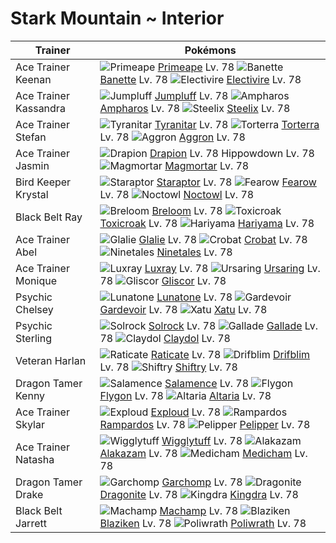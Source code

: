 # Stark Mountain ~ Interior

Trainer               | Pokémons
---                   | ---
Ace Trainer Keenan    | ![][057]  [Primeape] Lv. 78  ![][354]  [Banette] Lv. 78  ![][466]  [Electivire] Lv. 78
Ace Trainer Kassandra | ![][189]  [Jumpluff] Lv. 78  ![][181]  [Ampharos] Lv. 78  ![][208]  [Steelix] Lv. 78
Ace Trainer Stefan    | ![][248]  [Tyranitar] Lv. 78  ![][389]  [Torterra] Lv. 78  ![][306]  [Aggron] Lv. 78
Ace Trainer Jasmin    | ![][452]  [Drapion] Lv. 78  Hippowdown Lv. 78  ![][467]  [Magmortar] Lv. 78
Bird Keeper Krystal   | ![][398]  [Staraptor] Lv. 78  ![][022]  [Fearow] Lv. 78  ![][164]  [Noctowl] Lv. 78
Black Belt Ray        | ![][286]  [Breloom] Lv. 78  ![][454]  [Toxicroak] Lv. 78  ![][297]  [Hariyama] Lv. 78
Ace Trainer Abel      | ![][362]  [Glalie] Lv. 78  ![][169]  [Crobat] Lv. 78  ![][038]  [Ninetales] Lv. 78
Ace Trainer Monique   | ![][405]  [Luxray] Lv. 78  ![][217]  [Ursaring] Lv. 78  ![][472]  [Gliscor] Lv. 78
Psychic Chelsey       | ![][337]  [Lunatone] Lv. 78  ![][282]  [Gardevoir] Lv. 78  ![][178]  [Xatu] Lv. 78
Psychic Sterling      | ![][338]  [Solrock] Lv. 78  ![][475]  [Gallade] Lv. 78  ![][344]  [Claydol] Lv. 78
Veteran Harlan        | ![][020]  [Raticate] Lv. 78  ![][426]  [Drifblim] Lv. 78  ![][275]  [Shiftry] Lv. 78
Dragon Tamer Kenny    | ![][373]  [Salamence] Lv. 78  ![][330]  [Flygon] Lv. 78  ![][334]  [Altaria] Lv. 78
Ace Trainer Skylar    | ![][295]  [Exploud] Lv. 78  ![][409]  [Rampardos] Lv. 78  ![][279]  [Pelipper] Lv. 78
Ace Trainer Natasha   | ![][040]  [Wigglytuff] Lv. 78  ![][065]  [Alakazam] Lv. 78  ![][308]  [Medicham] Lv. 78
Dragon Tamer Drake    | ![][445]  [Garchomp] Lv. 78  ![][149]  [Dragonite] Lv. 78  ![][230]  [Kingdra] Lv. 78
Black Belt Jarrett    | ![][068]  [Machamp] Lv. 78  ![][257]  [Blaziken] Lv. 78  ![][062]  [Poliwrath] Lv. 78


[020]: https://raw.githubusercontent.com/PokeAPI/sprites/master/sprites/pokemon/20.png "Raticate"
[022]: https://raw.githubusercontent.com/PokeAPI/sprites/master/sprites/pokemon/22.png "Fearow"
[038]: https://raw.githubusercontent.com/PokeAPI/sprites/master/sprites/pokemon/38.png "Ninetales"
[040]: https://raw.githubusercontent.com/PokeAPI/sprites/master/sprites/pokemon/40.png "Wigglytuff"
[057]: https://raw.githubusercontent.com/PokeAPI/sprites/master/sprites/pokemon/57.png "Primeape"
[062]: https://raw.githubusercontent.com/PokeAPI/sprites/master/sprites/pokemon/62.png "Poliwrath"
[065]: https://raw.githubusercontent.com/PokeAPI/sprites/master/sprites/pokemon/65.png "Alakazam"
[068]: https://raw.githubusercontent.com/PokeAPI/sprites/master/sprites/pokemon/68.png "Machamp"
[149]: https://raw.githubusercontent.com/PokeAPI/sprites/master/sprites/pokemon/149.png "Dragonite"
[164]: https://raw.githubusercontent.com/PokeAPI/sprites/master/sprites/pokemon/164.png "Noctowl"
[169]: https://raw.githubusercontent.com/PokeAPI/sprites/master/sprites/pokemon/169.png "Crobat"
[178]: https://raw.githubusercontent.com/PokeAPI/sprites/master/sprites/pokemon/178.png "Xatu"
[181]: https://raw.githubusercontent.com/PokeAPI/sprites/master/sprites/pokemon/181.png "Ampharos"
[189]: https://raw.githubusercontent.com/PokeAPI/sprites/master/sprites/pokemon/189.png "Jumpluff"
[208]: https://raw.githubusercontent.com/PokeAPI/sprites/master/sprites/pokemon/208.png "Steelix"
[217]: https://raw.githubusercontent.com/PokeAPI/sprites/master/sprites/pokemon/217.png "Ursaring"
[230]: https://raw.githubusercontent.com/PokeAPI/sprites/master/sprites/pokemon/230.png "Kingdra"
[248]: https://raw.githubusercontent.com/PokeAPI/sprites/master/sprites/pokemon/248.png "Tyranitar"
[257]: https://raw.githubusercontent.com/PokeAPI/sprites/master/sprites/pokemon/257.png "Blaziken"
[275]: https://raw.githubusercontent.com/PokeAPI/sprites/master/sprites/pokemon/275.png "Shiftry"
[279]: https://raw.githubusercontent.com/PokeAPI/sprites/master/sprites/pokemon/279.png "Pelipper"
[282]: https://raw.githubusercontent.com/PokeAPI/sprites/master/sprites/pokemon/282.png "Gardevoir"
[286]: https://raw.githubusercontent.com/PokeAPI/sprites/master/sprites/pokemon/286.png "Breloom"
[295]: https://raw.githubusercontent.com/PokeAPI/sprites/master/sprites/pokemon/295.png "Exploud"
[297]: https://raw.githubusercontent.com/PokeAPI/sprites/master/sprites/pokemon/297.png "Hariyama"
[306]: https://raw.githubusercontent.com/PokeAPI/sprites/master/sprites/pokemon/306.png "Aggron"
[308]: https://raw.githubusercontent.com/PokeAPI/sprites/master/sprites/pokemon/308.png "Medicham"
[330]: https://raw.githubusercontent.com/PokeAPI/sprites/master/sprites/pokemon/330.png "Flygon"
[334]: https://raw.githubusercontent.com/PokeAPI/sprites/master/sprites/pokemon/334.png "Altaria"
[337]: https://raw.githubusercontent.com/PokeAPI/sprites/master/sprites/pokemon/337.png "Lunatone"
[338]: https://raw.githubusercontent.com/PokeAPI/sprites/master/sprites/pokemon/338.png "Solrock"
[344]: https://raw.githubusercontent.com/PokeAPI/sprites/master/sprites/pokemon/344.png "Claydol"
[354]: https://raw.githubusercontent.com/PokeAPI/sprites/master/sprites/pokemon/354.png "Banette"
[362]: https://raw.githubusercontent.com/PokeAPI/sprites/master/sprites/pokemon/362.png "Glalie"
[373]: https://raw.githubusercontent.com/PokeAPI/sprites/master/sprites/pokemon/373.png "Salamence"
[389]: https://raw.githubusercontent.com/PokeAPI/sprites/master/sprites/pokemon/389.png "Torterra"
[398]: https://raw.githubusercontent.com/PokeAPI/sprites/master/sprites/pokemon/398.png "Staraptor"
[405]: https://raw.githubusercontent.com/PokeAPI/sprites/master/sprites/pokemon/405.png "Luxray"
[409]: https://raw.githubusercontent.com/PokeAPI/sprites/master/sprites/pokemon/409.png "Rampardos"
[426]: https://raw.githubusercontent.com/PokeAPI/sprites/master/sprites/pokemon/426.png "Drifblim"
[445]: https://raw.githubusercontent.com/PokeAPI/sprites/master/sprites/pokemon/445.png "Garchomp"
[452]: https://raw.githubusercontent.com/PokeAPI/sprites/master/sprites/pokemon/452.png "Drapion"
[454]: https://raw.githubusercontent.com/PokeAPI/sprites/master/sprites/pokemon/454.png "Toxicroak"
[466]: https://raw.githubusercontent.com/PokeAPI/sprites/master/sprites/pokemon/466.png "Electivire"
[467]: https://raw.githubusercontent.com/PokeAPI/sprites/master/sprites/pokemon/467.png "Magmortar"
[472]: https://raw.githubusercontent.com/PokeAPI/sprites/master/sprites/pokemon/472.png "Gliscor"
[475]: https://raw.githubusercontent.com/PokeAPI/sprites/master/sprites/pokemon/475.png "Gallade"
[Raticate]: /pokemon_changes/020/
[Fearow]: /pokemon_changes/022/
[Ninetales]: /pokemon_changes/038/
[Wigglytuff]: /pokemon_changes/040/
[Primeape]: /pokemon_changes/057/
[Poliwrath]: /pokemon_changes/062/
[Alakazam]: /pokemon_changes/065/
[Machamp]: /pokemon_changes/068/
[Dragonite]: /pokemon_changes/149/
[Noctowl]: /pokemon_changes/164/
[Crobat]: /pokemon_changes/169/
[Xatu]: /pokemon_changes/178/
[Ampharos]: /pokemon_changes/181/
[Jumpluff]: /pokemon_changes/189/
[Steelix]: /pokemon_changes/208/
[Ursaring]: /pokemon_changes/217/
[Kingdra]: /pokemon_changes/230/
[Tyranitar]: /pokemon_changes/248/
[Blaziken]: /pokemon_changes/257/
[Shiftry]: /pokemon_changes/275/
[Pelipper]: /pokemon_changes/279/
[Gardevoir]: /pokemon_changes/282/
[Breloom]: /pokemon_changes/286/
[Exploud]: /pokemon_changes/295/
[Hariyama]: /pokemon_changes/297/
[Aggron]: /pokemon_changes/306/
[Medicham]: /pokemon_changes/308/
[Flygon]: /pokemon_changes/330/
[Altaria]: /pokemon_changes/334/
[Lunatone]: /pokemon_changes/337/
[Solrock]: /pokemon_changes/338/
[Claydol]: /pokemon_changes/344/
[Banette]: /pokemon_changes/354/
[Glalie]: /pokemon_changes/362/
[Salamence]: /pokemon_changes/373/
[Torterra]: /pokemon_changes/389/
[Staraptor]: /pokemon_changes/398/
[Luxray]: /pokemon_changes/405/
[Rampardos]: /pokemon_changes/409/
[Drifblim]: /pokemon_changes/426/
[Garchomp]: /pokemon_changes/445/
[Drapion]: /pokemon_changes/452/
[Toxicroak]: /pokemon_changes/454/
[Electivire]: /pokemon_changes/466/
[Magmortar]: /pokemon_changes/467/
[Gliscor]: /pokemon_changes/472/
[Gallade]: /pokemon_changes/475/
